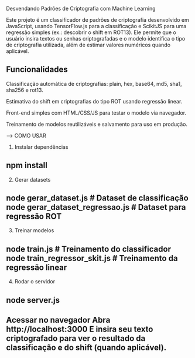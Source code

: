 Desvendando Padrões de Criptografia com Machine Learning

Este projeto é um classificador de padrões de criptografia desenvolvido em JavaScript, usando TensorFlow.js para a classificação e ScikitJS para uma regressão simples (ex.: descobrir o shift em ROT13). 
Ele permite que o usuário insira textos ou senhas criptografadas e o modelo identifica o tipo de criptografia utilizada, além de estimar valores numéricos quando aplicável.

Funcionalidades
--
Classificação automática de criptografias: plain, hex, base64, md5, sha1, sha256 e rot13.

Estimativa do shift em criptografias do tipo ROT usando regressão linear.

Front-end simples com HTML/CSS/JS para testar o modelo via navegador.

Treinamento de modelos reutilizáveis e salvamento para uso em produção.

--> COMO USAR

1. Instalar dependências

npm install
--
2. Gerar datasets

node gerar_dataset.js           # Dataset de classificação
node gerar_dataset_regressao.js # Dataset para regressão ROT
--
3. Treinar modelos

node train.js                  # Treinamento do classificador
node train_regressor_skit.js   # Treinamento da regressão linear
--
4. Rodar o servidor

node server.js
--

Acessar no navegador
Abra http://localhost:3000 E insira seu texto criptografado para ver o resultado da classificação e do shift (quando aplicável).
--

